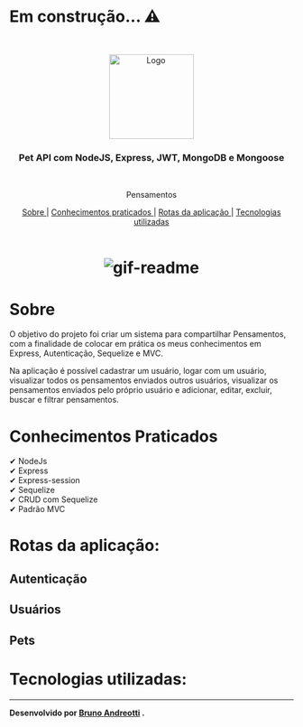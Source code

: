 # Em construção... ⚠

<br />
<p align="center">
    <img src="" alt="Logo" width="150">

  <h3 align="center">Pet API com NodeJS, Express, JWT, MongoDB e Mongoose</h3>
 <br />
  <p align="center">
     Pensamentos
      <p align="center">
  <a href="#sobre"> Sobre </a> |
  <a href="#conhecimentos-praticados"> Conhecimentos praticados </a> |
  <a href="#rotas-da-aplicação"> Rotas da aplicação </a> |
  <a href="#tecnologias-utilizadas"> Tecnologias utilizadas </a>      
       <br />
    <br />
    <h1 align="center">
    <img src="" alt="gif-readme">
 </h1>
  </p>
</p>


# Sobre
O objetivo do projeto foi criar um sistema para compartilhar Pensamentos, com a finalidade de colocar em prática os meus conhecimentos em Express, Autenticação, Sequelize e MVC.

Na aplicação é possível cadastrar um usuário, logar com um usuário, visualizar todos os pensamentos enviados outros usuários, visualizar os pensamentos enviados pelo próprio usuário e adicionar, editar, excluir, buscar e filtrar pensamentos.

# Conhecimentos Praticados
✔ NodeJs <br>
✔ Express <br>
✔ Express-session <br>
✔ Sequelize <br>
✔ CRUD com Sequelize <br>
✔ Padrão MVC


# Rotas da aplicação:

## Autenticação

## Usuários

## Pets

# Tecnologias utilizadas: 

---
**Desenvolvido por <a href="https://www.linkedin.com/in/bruno-andreotti/">Bruno Andreotti</a> .**

